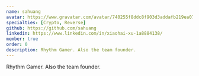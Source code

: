 ```yaml
---
name: sahuang
avatar: https://www.gravatar.com/avatar/740255f8ddc8f903d3addafb219ea077?d=identicon&s=256
specialties: [Crypto, Reverse]
github: https://github.com/sahuang
linkedin: https://www.linkedin.com/in/xiaohai-xu-1a8884138/
member: true
order: 0
description: Rhythm Gamer. Also the team founder.
---
```


Rhythm Gamer. Also the team founder.
